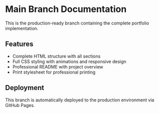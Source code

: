 # Main Branch Documentation

This is the production-ready branch containing the complete portfolio implementation.

## Features
- Complete HTML structure with all sections
- Full CSS styling with animations and responsive design
- Professional README with project overview
- Print stylesheet for professional printing

## Deployment
This branch is automatically deployed to the production environment via GitHub Pages.
